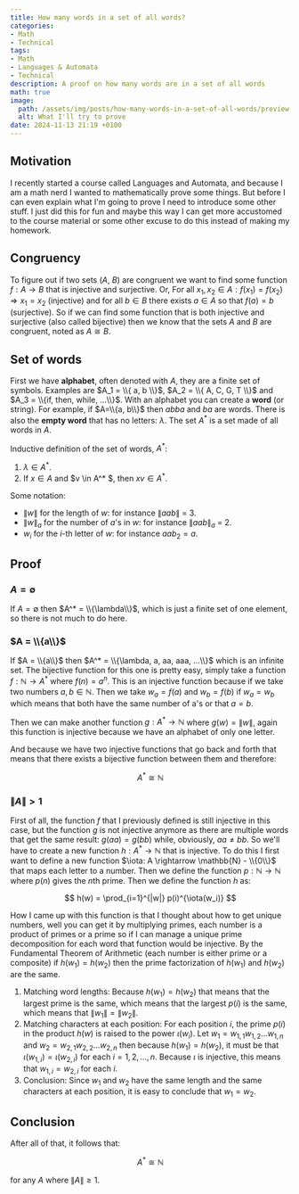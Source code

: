 ```yaml
---
title: How many words in a set of all words?
categories:
- Math
- Technical
tags:
- Math
- Languages & Automata
- Technical
description: A proof on how many words are in a set of all words
math: true
image:
  path: /assets/img/posts/how-many-words-in-a-set-of-all-words/preview.png
  alt: What I'll try to prove
date: 2024-11-13 21:19 +0100
---
```

## Motivation

I recently started a course called Languages and Automata, and because I am a math nerd I wanted to mathematically prove some things. But before I can even explain what I'm going to prove I need to introduce some other stuff. I just did this for fun and maybe this way I can get more accustomed to the course material or some other excuse to do this instead of making my homework.

## Congruency

To figure out if two sets ($A$, $B$) are congruent we want to find some function $f: A \rightarrow B$ that is injective and surjective. Or, For all $x_1, x_2 \in A: f(x_1) = f(x_2) \Rightarrow x_1 = x_2$ (injective) and for all $b \in B$ there exists $a \in A$ so that $f(a) = b$ (surjective). So if we can find some function that is both injective and surjective (also called bijective) then we know that the sets $A$ and $B$ are congruent, noted as $A\cong B$.

## Set of words

First we have **alphabet**, often denoted with $A$, they are a finite set of symbols. Examples are $A_1 = \\{ a, b \\}$, $A_2 = \\{ A, C, G, T \\}$ and $A_3 = \\{if, then, while, ...\\}$. With an alphabet you can create a **word** (or string). For example, if $A=\\{a, b\\}$ then $abba$ and $ba$ are words. There is also the **empty word** that has no letters: $\lambda$. The set $A^*$ is a set made of all words in $A$.

Inductive definition of the set of words, $A^*$:
1. $\lambda \in A^*$.
2. If $x \in A$ and $v \in A^* $, then $xv \in A^*$.

Some notation:
- $\|w\|$ for the length of $w$: for instance $\|aab\|$ = 3.
- $\|w\|_a$ for the number of $a$'s in $w$: for instance $\|aab\|_a$ = 2.
- $w_i$ for the $i$-th letter of $w$: for instance $aab_2 = a$.

## Proof

### $A = \emptyset$

If $A = \emptyset$ then $A^* = \\{\lambda\\}$, which is just a finite set of one element, so there is not much to do here.

### $A = \\{a\\}$

If $A = \\{a\\}$ then $A^* = \\{\lambda, a, aa, aaa, ...\\}$ which is an infinite set. The bijective function for this one is pretty easy, simply take a function $f: \mathbb{N} \rightarrow A^*$ where $f(n) = a^n$. This is an injective function because if we take two numbers $a, b \in \mathbb{N}$. Then we take $w_a = f(a)$ and $w_b = f(b)$ if $w_a = w_b$ which means that both have the same number of a's or that $a = b$.

Then we can make another function $g: A^* \rightarrow \mathbb{N}$ where $g(w) = \|w\|$, again this function is injective because we have an alphabet of only one letter.

And because we have two injective functions that go back and forth that means that there exists a bijective function between them and therefore:

$$A^* \cong \mathbb{N}$$

### $\|A\| > 1$

First of all, the function  $f$ that I previously defined is still injective in this case, but the function $g$ is not injective anymore as there are multiple words that get the same result: $g(aa) = g(bb)$ while, obviously, $aa \neq bb$. So we'll have to create a new function $h: A^* \rightarrow \mathbb{N}$ that is injective. To do this I first want to define a new function $\iota: A \rightarrow \mathbb{N} - \\{0\\}$ that maps each letter to a number. Then we define the function $p: \mathbb{N} \rightarrow \mathbb{N}$ where $p(n)$ gives the $n$th prime. Then we define the function $h$ as:

$$ h(w) = \prod_{i=1}^{|w|} p(i)^{\iota(w_i)} $$

How I came up with this function is that I thought about how to get unique numbers, well you can get it by multiplying primes, each number is a product of primes or a prime so if I can manage a unique prime decomposition for each word that function would be injective. By the Fundamental Theorem of Arithmetic (each number is either prime or a composite) if $h(w_1) = h(w_2)$ then the prime factorization of $h(w_1)$ and $h(w_2)$ are the same.
1. Matching word lengths: Because $h(w_1) = h(w_2)$ that means that the largest prime is the same, which means that the largest $p(i)$ is the same, which means that $\|w_1\| = \|w_2\|$.
2. Matching characters at each position: For each position $i$, the prime $p(i)$ in the product $h(w)$ is raised to the power $\iota(w_i)$. Let $w_1 = w_{1,1}w_{1,2}...w_{1,n}$ and $w_2 = w_{2,1}w_{2,2}...w_{2,n}$ then because $h(w_1) = h(w_2)$, it must be that $\iota(w_{1,i})=\iota(w_{2,i})$ for each $i=1,2,...,n$. Because $\iota$ is injective, this means that $w_{1,i}=w_{2,i}$ for each $i$.
3. Conclusion: Since $w_1$ and $w_2$ have the same length and the same characters at each position, it is easy to conclude that $w_1 = w_2$.

## Conclusion

After all of that, it follows that:

$$A^* \cong \mathbb{N}$$

for any $A$ where $\|A\| \geq 1$.
